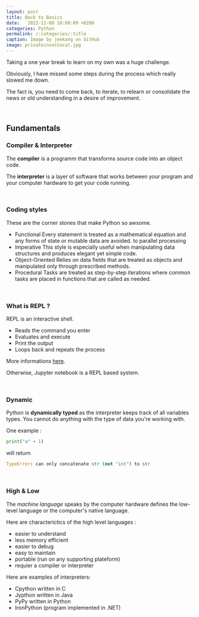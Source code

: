 ```yaml
---
layout: post
title: Back to Basics
date:   2022-11-08 10:00:09 +0200
categories: Python
permalink: /:categories/:title
caption: Image by jeekang on GitHub 
image: privateinvestocat.jpg
---
```



Taking a one year break to learn on my own was a huge challenge.

Obviously, I have missed some steps during the process which really slowed me down.

The fact is, you need to come back, to iterate, to relearn or consolidate the news or old understanding in a desire of improvement.

<br>

## Fundamentals

### Compiler & Interpreter


The **compiler** is a programm that transforms source code into an object code.

The **interpreter** is a layer of software that works between your program and your computer hardware to get your code running.

<br>

### Coding styles


These are the corner stones that make Python so awsome.

+ Functional
 Every statement is treated as a mathematical equation and any forms of state or mutable data are avoided. to parallel processing
+ Imperative
 This style is especially useful when manipulating data structures and produces elegant yet simple code.
+ Object-Oriented
Relies on data fields that are treated as objects and manipulated only through prescribed methods.
+ Procedural
Tasks are treated as step-by-step iterations where common tasks are placed in functions that are called as needed.

<br>

### What is REPL ?

REPL is an interactive shell.

+ Reads the command you enter
+ Evaluates and execute
+ Print the output
+ Loops back and repeats the process

More informations [here](https://realpython.com/interacting-with-python/).

Otherwise, Jupyter notebook is a REPL based system.

<br>

### Dynamic


Python is **dynamically typed** as the interpreter keeps track of all variables types.
You cannot do anything with the type of data you're working with.

One example : 

```py
print("a" + 1)
```

will return

```py
TypeError: can only concatenate str (not "int") to str
```

<br>

### High & Low

The *machine language* speaks by the computer hardware defines the low-level language or the computer's native language.

Here are characterictics of the high level languages :

+ easier to understand
+ less memory efficient
+ easier to debug
+ easy to maintain
+ portable (run on any supporting plateform)
+ requier a compiler or interpreter

Here are examples of interpreters:

+ Cpython written in C
+ Jypthon written in Java
+ PyPy written in Python
+ IronPython (program implemented in .NET)